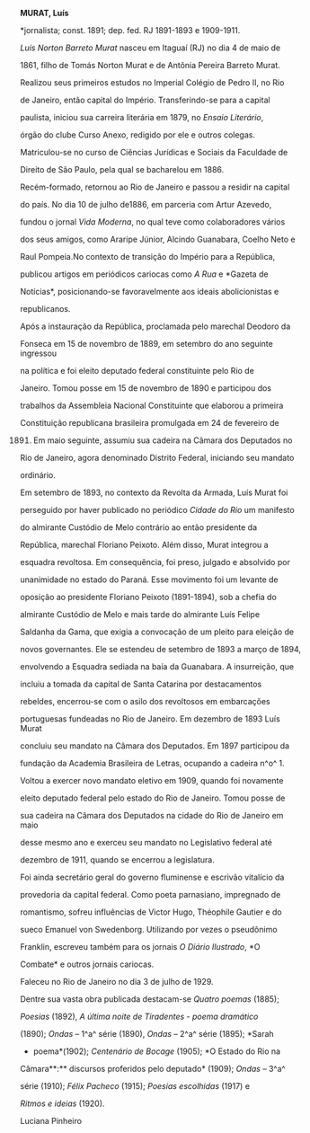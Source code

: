 **MURAT, Luís**



\*jornalista; const. 1891; dep. fed. RJ 1891-1893 e 1909-1911.



*Luís Norton Barreto Murat* nasceu em Itaguaí (RJ) no dia 4 de maio de

1861, filho de Tomás Norton Murat e de Antônia Pereira Barreto Murat.



Realizou seus primeiros estudos no Imperial Colégio de Pedro II, no Rio

de Janeiro, então capital do Império. Transferindo-se para a capital

paulista, iniciou sua carreira literária em 1879, no *Ensaio Literário*,

órgão do clube Curso Anexo, redigido por ele e outros colegas.

Matriculou-se no curso de Ciências Jurídicas e Sociais da Faculdade de

Direito de São Paulo, pela qual se bacharelou em 1886.



Recém-formado, retornou ao Rio de Janeiro e passou a residir na capital

do país. No dia 10 de julho de1886, em parceria com Artur Azevedo,

fundou o jornal *Vida Moderna*, no qual teve como colaboradores vários

dos seus amigos, como Araripe Júnior, Alcindo Guanabara, Coelho Neto e

Raul Pompeia.No contexto de transição do Império para a República,

publicou artigos em periódicos cariocas como *A Rua* e *Gazeta de

Notícias*, posicionando-se favoravelmente aos ideais abolicionistas e

republicanos.



Após a instauração da República, proclamada pelo marechal Deodoro da

Fonseca em 15 de novembro de 1889, em setembro do ano seguinte ingressou

na política e foi eleito deputado federal constituinte pelo Rio de

Janeiro. Tomou posse em 15 de novembro de 1890 e participou dos

trabalhos da Assembleia Nacional Constituinte que elaborou a primeira

Constituição republicana brasileira promulgada em 24 de fevereiro de

1891. Em maio seguinte, assumiu sua cadeira na Câmara dos Deputados no

Rio de Janeiro, agora denominado Distrito Federal, iniciando seu mandato

ordinário.



Em setembro de 1893, no contexto da Revolta da Armada, Luís Murat foi

perseguido por haver publicado no periódico *Cidade do Rio* um manifesto

do almirante Custódio de Melo contrário ao então presidente da

República, marechal Floriano Peixoto. Além disso, Murat integrou a

esquadra revoltosa. Em consequência, foi preso, julgado e absolvido por

unanimidade no estado do Paraná. Esse movimento foi um levante de

oposição ao presidente Floriano Peixoto (1891-1894), sob a chefia do

almirante Custódio de Melo e mais tarde do almirante Luís Felipe

Saldanha da Gama, que exigia a convocação de um pleito para eleição de

novos governantes. Ele se estendeu de setembro de 1893 a março de 1894,

envolvendo a Esquadra sediada na baía da Guanabara. A insurreição, que

incluiu a tomada da capital de Santa Catarina por destacamentos

rebeldes, encerrou-se com o asilo dos revoltosos em embarcações

portuguesas fundeadas no Rio de Janeiro. Em dezembro de 1893 Luís Murat

concluiu seu mandato na Câmara dos Deputados. Em 1897 participou da

fundação da Academia Brasileira de Letras, ocupando a cadeira n^o^ 1.



Voltou a exercer novo mandato eletivo em 1909, quando foi novamente

eleito deputado federal pelo estado do Rio de Janeiro. Tomou posse de

sua cadeira na Câmara dos Deputados na cidade do Rio de Janeiro em maio

desse mesmo ano e exerceu seu mandato no Legislativo federal até

dezembro de 1911, quando se encerrou a legislatura.



Foi ainda secretário geral do governo fluminense e escrivão vitalício da

provedoria da capital federal. Como poeta parnasiano, impregnado de

romantismo, sofreu influências de Victor Hugo, Théophile Gautier e do

sueco Emanuel von Swedenborg. Utilizando por vezes o pseudônimo

Franklin, escreveu também para os jornais *O Diário Ilustrado*, *O

Combate* e outros jornais cariocas.



Faleceu no Rio de Janeiro no dia 3 de julho de 1929.



Dentre sua vasta obra publicada destacam-se *Quatro poemas* (1885);

*Poesias* (1892), *A última noite de Tiradentes - poema dramático*

(1890); *Ondas* – 1^a^ série (1890), *Ondas –* 2^a^ série (1895); *Sarah

- poema*(1902); *Centenário de Bocage* (1905); *O Estado do Rio na

Câmara**:** discursos proferidos pelo deputado* (1909); *Ondas –* 3^a^

série (1910); *Félix Pacheco* (1915); *Poesias escolhidas* (1917) e

*Ritmos e ideias* (1920).



Luciana Pinheiro



